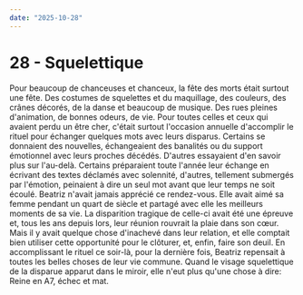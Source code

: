 ```yaml
---
date: "2025-10-28"
---
```

# 28 - Squelettique

Pour beaucoup de chanceuses et chanceux, la fête des morts était surtout une fête. Des
costumes de squelettes et du maquillage, des couleurs, des crânes décorés, de la danse
et beaucoup de musique. Des rues pleines d'animation, de bonnes odeurs, de vie. Pour
toutes celles et ceux qui avaient perdu un être cher, c'était surtout l'occasion
annuelle d'accomplir le rituel pour échanger quelques mots avec leurs disparus. Certains
se donnaient des nouvelles, échangeaient des banalités ou du support émotionnel avec
leurs proches décédés. D'autres essayaient d'en savoir plus sur l'au-delà. Certains
préparaient toute l'année leur échange en écrivant des textes déclamés avec solennité,
d'autres, tellement submergés par l'émotion, peinaient à dire un seul mot avant que leur
temps ne soit écoulé. Beatriz n'avait jamais apprécié ce rendez-vous. Elle avait aimé sa
femme pendant un quart de siècle et partagé avec elle les meilleurs moments de sa vie.
La disparition tragique de celle-ci avait été une épreuve et, tous les ans depuis lors,
leur réunion rouvrait la plaie dans son cœur. Mais il y avait quelque chose d'inachevé
dans leur relation, et elle comptait bien utiliser cette opportunité pour le clôturer,
et, enfin, faire son deuil. En accomplissant le rituel ce soir-là, pour la dernière
fois, Beatriz repensait à toutes les belles choses de leur vie commune. Quand le visage
squelettique de la disparue apparut dans le miroir, elle n'eut plus qu'une chose à dire:
Reine en A7, échec et mat.
